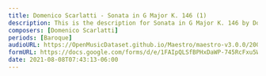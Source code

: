 ```yaml
---
title: Domenico Scarlatti - Sonata in G Major K. 146 (1)
description: This is the description for Sonata in G Major K. 146 by Domenico Scarlatti
composers: [Domenico Scarlatti]
periods: [Baroque]
audioURL: https://OpenMusicDataset.github.io/Maestro/maestro-v3.0.0/2009/MIDI-Unprocessed_14_R1_2009_01-05_ORIG_MID--AUDIO_14_R1_2009_14_R1_2009_05_WAV.midi
formURL: https://docs.google.com/forms/d/e/1FAIpQLSfBPHxDaWP-745RcFxu5Wh5mdLJEvJeHtt6QVADcDWK9pg01Q/viewform
date: 2021-08-08T07:43:13-06:00
---
```

